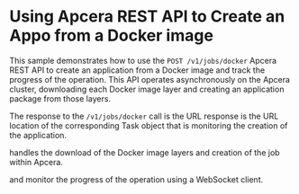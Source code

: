 # Using Apcera REST API to Create an Appo from a Docker image

This sample demonstrates how to use the `POST /v1/jobs/docker` Apcera REST API to create an application from a Docker image and track the progress of the operation. This API operates asynchronously on the Apcera cluster, downloading each Docker image layer and creating an application package from those layers.


The response to the `/v1/jobs/docker` call is the URL response is the URL location of the corresponding Task object that is monitoring the creation of the application. 

 handles the download of the Docker image layers and creation of the job within Apcera.

and monitor the progress of the operation using a WebSocket client.
